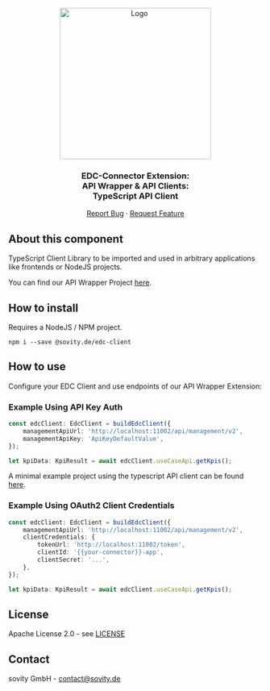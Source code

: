 <!-- PROJECT LOGO -->
<br />
<div align="center">
  <a href="https://github.com/sovity/edc-extensions">
    <img src="https://raw.githubusercontent.com/sovity/edc-ui/main/src/assets/images/sovity_logo.svg" alt="Logo" width="300">
  </a>

<h3 align="center">EDC-Connector Extension:<br />API Wrapper &amp; API Clients:<br />TypeScript API Client</h3>

  <p align="center">
    <a href="https://github.com/sovity/edc-extensions/issues/new?template=bug_report.md">Report Bug</a>
    ·
    <a href="https://github.com/sovity/edc-extensions/issues/new?template=feature_request.md">Request Feature</a>
  </p>
</div>

## About this component

TypeScript Client Library to be imported and used in arbitrary applications like
frontends or NodeJS projects.

You can find our API Wrapper Project
[here](https://github.com/sovity/edc-extensions/tree/main/extensions/wrapper).

## How to install

Requires a NodeJS / NPM project.

```shell script
npm i --save @sovity.de/edc-client
```

## How to use

Configure your EDC Client and use endpoints of our API Wrapper Extension:

### Example Using API Key Auth

```typescript
const edcClient: EdcClient = buildEdcClient({
    managementApiUrl: 'http://localhost:11002/api/management/v2',
    managementApiKey: 'ApiKeyDefaultValue',
});

let kpiData: KpiResult = await edcClient.useCaseApi.getKpis();
```

A minimal example project using the typescript API client can be found
[here](https://github.com/sovity/edc-extensions/tree/main/extensions/wrapper/clients/typescript-client-example).

### Example Using OAuth2 Client Credentials

```typescript
const edcClient: EdcClient = buildEdcClient({
    managementApiUrl: 'http://localhost:11002/api/management/v2',
    clientCredentials: {
        tokenUrl: 'http://localhost:11002/token',
        clientId: '{{your-connector}}-app',
        clientSecret: '...',
    },
});

let kpiData: KpiResult = await edcClient.useCaseApi.getKpis();
```

## License

Apache License 2.0 - see
[LICENSE](https://github.com/sovity/edc-extensions/blob/main/LICENSE)

## Contact

sovity GmbH - contact@sovity.de

